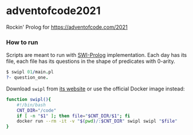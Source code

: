 # adventofcode2021
Rockin' Prolog for  https://adventofcode.com/2021 

### How to run 
Scripts are meant to run with [SWI-Prolog](https://www.swi-prolog.org/) implementation. Each day has its file, each file has its questions in the shape of predicates with 0-arity.
```prolog
$ swipl 01/main.pl
?- question_one.
```

Download `swipl` from [its website](https://www.swi-prolog.org/Download.html) or use the official Docker image instead:

```bash
function swipl(){
    #!/bin/bash
    CNT_DIR="/code"
    if [ -n "$1" ]; then file="$CNT_DIR/$1"; fi
    docker run --rm -it -v "$(pwd)/:$CNT_DIR" swipl swipl "$file"
}
```
